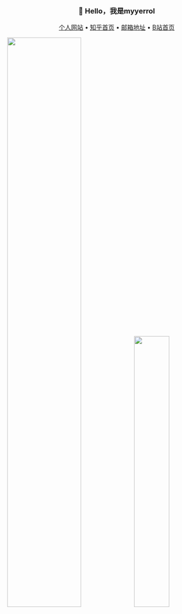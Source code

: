 <h3 align="center">👋 Hello，我是myyerrol</h3>
<p align="center">
  <a href="https://myyerrol.io">个人网站</a> •
  <a href="https://www.zhihu.com/people/miaoyuyang">知乎首页</a> •
  <a href="https://www.zhihu.com/people/miaoyuyang">邮箱地址</a> •
  <a href="https://github.com/myyerrol">B站首页</a>
</p>

<a href="https://github.com/myyerrol"><img src="https://github-readme-stats.vercel.app/api?username=myyerrol&show_icons=true&count_private=true&hide_title=false&theme=merko" style="width:58%; max-width:58%; min-width:58%;"><img src="https://github-readme-stats.vercel.app/api/top-langs/?username=myyerrol&layout=compact&count_private=true&theme=merko" style="width:40%; max-width:40%; min-width:40%;"></a>
